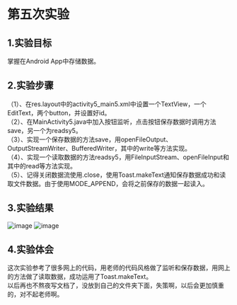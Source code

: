 # 第五次实验

## 1.实验目标
掌握在Android App中存储数据。

## 2.实验步骤 
（1）、在res.layout中的activity5_main5.xml中设置一个TextView，一个EditText，两个button，并设置好id。         
（2）、在MainActivity5.java中加入按钮监听，点击按钮保存数据时调用方法save，另一个为readsy5。       
（3）、实现一个保存数据的方法save，用openFileOutput、OutputStreamWriter、BufferedWriter，其中的write等方法实现。  
（4）、实现一个读取数据的方法readsy5，用FileInputStream、openFileInput和其中的read等方法实现。   
（5）、记得关闭数据流使用.close，使用Toast.makeText通知保存数据成功和读取文件数据。由于使用MODE_APPEND，会将之前保存的数据一起读入。
## 3.实验结果

![image](https://github.com/xiaojiahao/android-labs-2018/blob/master/soft1614080902319/sy5(2).png)
![image](https://github.com/xiaojiahao/android-labs-2018/blob/master/soft1614080902319/sy5(1).png)
## 4.实验体会
这次实验参考了很多网上的代码，用老师的代码风格做了监听和保存数据，用网上的方法做了读取数据，成功运用了Toast.makeText。  
以后再也不熬夜写文档了，没放到自己的文件夹下面，失策啊，以后会更加慎重的，对不起老师啊。
   
    
